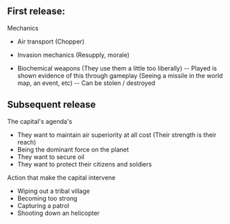 ## First release:
Mechanics
- Air transport (Chopper)

- Invasion mechanics (Resupply, morale)
- Biochemical weapons (They use them a little too liberally)
-- Played is shown evidence of this through gameplay (Seeing a missile in the world map, an event, etc)
-- Can be stolen / destroyed


## Subsequent release

The capital's agenda's
- They want to maintain air superiority at all cost (Their strength is their reach)
- Being the dominant force on the planet
- They want to secure oil
- They want to protect their citizens and soldiers

Action that make the capital intervene
- Wiping out a tribal village
- Becoming too strong
- Capturing a patrol
- Shooting down an helicopter
